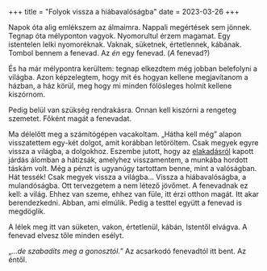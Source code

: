 +++
title = "Folyok vissza a hiábavalóságba"
date = 2023-03-26
+++

Napok óta alig emlékszem az álmaimra.
Nappali megértések sem jönnek.
Tegnap óta mélyponton vagyok.
Nyomorultul érzem magamat.
Egy istentelen lelki nyomoréknak.
Vaknak, süketnek, értetlennek, kábának.
Tombol bennem a fenevad.
Az *én* egy fenevad.
(*A* fenevad?)

És ha már mélypontra kerültem:
tegnap elkezdtem még jobban belefolyni a világba.
Azon képzelegtem,
hogy mit és hogyan kellene megjavítanom
a házban, a ház körül,
meg hogy mi minden fölösleges holmit kellene kiszórnom.

Pedig belül van szükség rendrakásra.
Onnan kell kiszórni a rengeteg szemetet.
Főként magát a fenevadat.

Ma délelőtt meg a számítógépen vacakoltam.
„Hátha kell még” alapon
visszatettem egy-két dolgot, amit korábban letöröltem.
Csak megyek egyre vissza a világba, a dolgokhoz.
Eszembe jutott, hogy az
[elakadásról](@/szembesito-almok-az-elakadasomrol.md)
kapott járdás álomban a hátizsák, amelyhez visszamentem,
a munkába hordott táskám volt.
Még a pénzt is ugyanúgy tartottam benne,
mint a valóságban.
Hát tessék!
Csak megyek vissza a világba…
Vissza a hiábavalóságba, a mulandóságba.
Ott tervezgetem a nem létező jövőmet.
A fenevadnak ez kell: a világ.
Ehhez van szeme, ehhez van füle,
itt érzi otthon magát.
Itt akar berendezkedni.
Abban, ami elmúlik.
Pedig a testtel együtt a fenevad is megdöglik.

A lélek meg itt van süketen, vakon, értetlenül, kábán,
Istentől elvágva.
A fenevad elvesz tőle minden esélyt.

„<i>…de szabadíts meg a gonosztól.</i>”
Az acsarkodó fenevadtól itt bent.
Az éntől.
